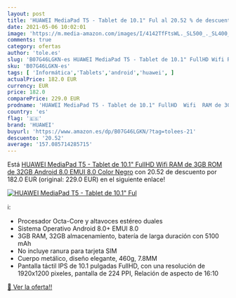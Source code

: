 ```yaml
---
layout: post
title: 'HUAWEI MediaPad T5 - Tablet de 10.1" Ful al 20.52 % de descuento'
date: 2021-05-06 10:02:01
image: 'https://m.media-amazon.com/images/I/4142TfFtsWL._SL500_._SL400_.jpg'
comments: true
category: ofertas
author: 'tole.es'
slug: 'B07G46LGKN-es HUAWEI MediaPad T5 - Tablet de 10.1" FullHD Wifi RAM de...'
sku: 'B07G46LGKN-es'
tags: [ 'Informática','Tablets','android','huawei', ]
actualPrice: 182.0 EUR
currency: EUR
price: 182.0
comparePrice: 229.0 EUR
prodname: 'HUAWEI MediaPad T5 - Tablet de 10.1" FullHD  Wifi  RAM de 3GB  ROM de 32GB  Android 8.0  EMUI 8.0   Color Negro'
country: 'es'
flag: '🇪🇸'
brand: 'HUAWEI'
buyurl: 'https://www.amazon.es/dp/B07G46LGKN/?tag=tolees-21'
descuento: '20.52'
average: '157.085714285715'
---
```


Está [HUAWEI MediaPad T5 - Tablet de 10.1" FullHD  Wifi  RAM de 3GB  ROM de 32GB  Android 8.0  EMUI 8.0   Color Negro](https://www.amazon.es/dp/B07G46LGKN/?tag=tolees-21) con 20.52 de descuento por 182.0 EUR (original: 229.0 EUR) en el siguiente enlace!

[![HUAWEI MediaPad T5 - Tablet de 10.1" Ful](https://m.media-amazon.com/images/I/4142TfFtsWL._SL500_._SL400_.jpg)](https://www.amazon.es/dp/B07G46LGKN/?tag=tolees-21)

ℹ️:

- Procesador Octa-Core y altavoces estéreo duales
- Sistema Operativo Android 8.0+ EMUI 8.0
- 3GB RAM, 32GB almacenamiento, batería de larga duración con 5100 mAh
- No incluye ranura para tarjeta SIM
- Cuerpo metálico, diseño elegante, 460g, 7.8MM
- Pantalla táctil IPS de 10.1 pulgadas FullHD, con una resolución de 1920x1200 pixeles, pantalla de 224 PPI, Relación de aspecto de 16:10

[🛒 Ver la oferta!!](https://www.amazon.es/dp/B07G46LGKN/?tag=tolees-21)
